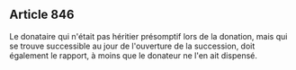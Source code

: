 Article 846
----
Le donataire qui n'était pas héritier présomptif lors de la donation, mais qui
se trouve successible au jour de l'ouverture de la succession, doit également le
rapport, à moins que le donateur ne l'en ait dispensé.
